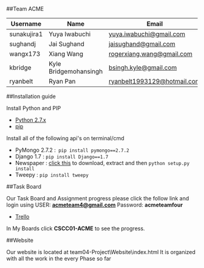 ##Team ACME

Username  |Name | Email
--------------|-------------------|--------------------------
sunakujira1 | Yuya Iwabuchi | yuya.iwabuchi@gmail.com
sughandj | Jai Sughand | jaisughand@gmail.com
wangx173 | Xiang Wang | rogerxiang.wang@gmail.com
kbridge | Kyle Bridgemohansingh | bsingh.kyle@gmail.com
ryanbelt | Ryan Pan | ryanbelt1993129@hotmail.com

##Installation guide

Install Python and PIP

* [Python 2.7.x](https://www.python.org/downloads/release/python-278/) 
* [pip](https://pip.pypa.io/en/latest/installing.html)


Install all of the following api's on terminal/cmd

* PyMongo 2.7.2 :` pip install pymongo==2.7.2`
* Django 1.7 : 	`pip install Django==1.7`
* Newspaper : [click this](https://github.com/codelucas/newspaper/archive/master.zip) to download, extract and then                              `python setup.py install`
* Tweepy : 	`pip install tweepy`


##Task Board

Our Task Board and Assignment progress please click the follow link and login using 
USER: **acmeteam4@gmail.com** Password: **acmeteamfour**

* [Trello](https://trello.com/b/Y08lMCXy/cscc01-acme)

In My Boards click **CSCC01-ACME** to see the progress.

##Website

Our website is located at team04-Project\Website\index.html
It is organized with all the work in the every Phase so far